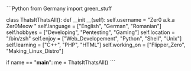 ˋˋˋPython
from Germany import green_stuff

class ThatsItThatsAll():
    def __init __(self):
        self.username = "Zer0 a.k.a Zer0Meow "
        self.language = ["English", "German", "Romanian"]
        self.hobbyes = ["Developing", "Pentesting", "Gaming"]
        self.location = "/bin/zsh"
        self.enjoy = ["Web_Developement", "Python", "Shell", "Unix"]
        self.learning = ["C++", "PHP", "HTML"]
        self.working_on = ["Flipper_Zero", "Making_Linux_Distro"]


if name == "__main__":
    me = ThatsItThatsAll()
ˋˋˋ
